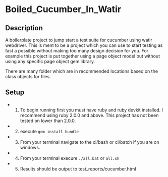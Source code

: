 # Boiled_Cucumber_In_Watir

## Description
A boilerplate project to jump start a test suite for cucumber using watir webdriver.
This is ment to be a project which you can use to start testing as fast a possible without making too many design decision for you.  For example this project is put together using a page object model but without using any specific page object gem library.

There are many folder which are in recommended locations based on the class objects for files.

## Setup

* 1) To begin running first you must have ruby and ruby devkit installed.  I recommend using ruby 2.0.0 and above.  This project has not been tested on lower than 2.0.0.
* 2) execute ``gem install bundle``
* 3) From your terminal navigate to the ci/bash or ci/batch if you are on windows.
* 4) From your terminal execure ``./all.bat`` or ``all.sh``
* 5) Results should be output to test_reports/cucumber.html 

